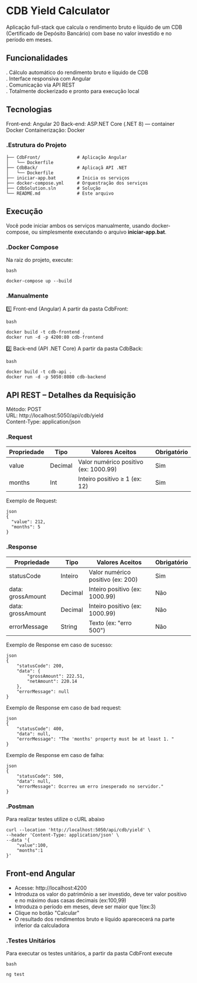 # CDB Yield Calculator

Aplicação full-stack que calcula o rendimento bruto e líquido de um CDB (Certificado de Depósito Bancário) com base no valor investido e no período em meses.

## Funcionalidades

. Cálculo automático do rendimento bruto e líquido de CDB  
. Interface responsiva com Angular  
. Comunicação via API REST  
. Totalmente dockerizado e pronto para execução local  

## Tecnologias

Front-end: Angular 20
Back-end: ASP.NET Core (.NET 8) — container Docker
Containerização: Docker

### .Estrutura do Projeto  

```
├── CdbFront/              # Aplicação Angular
│   └── Dockerfile
├── CdbBack/               # Aplicaçã API .NET
│   └── Dockerfile
├── iniciar-app.bat        # Inicia os serviços
├── docker-compose.yml     # Orquestração dos serviços 
├── CdbSolution.sln        # Solução 
└── README.md              # Este arquivo
```

## Execução

Você pode iniciar ambos os serviços manualmente, usando docker-compose, ou simplesmente executando o arquivo **iniciar-app.bat**.

### .Docker Compose

Na raiz do projeto, execute:

```
bash

docker-compose up --build
```

### .Manualmente

1️⃣ Front-end (Angular)
A partir da pasta CdbFront:

```
bash

docker build -t cdb-frontend .
docker run -d -p 4200:80 cdb-frontend
```

2️⃣ Back-end (API .NET Core)
A partir da pasta CdbBack:

```
bash

docker build -t cdb-api .
docker run -d -p 5050:8080 cdb-backend
```

## API REST – Detalhes da Requisição

Método: POST  
URL: http://localhost:5050/api/cdb/yield  
Content-Type: application/json  

### .Request   

|Propriedade|Tipo|Valores Aceitos|Obrigatório|
|---|---|---|---|
|value|Decimal|Valor numérico positivo (ex: 1000.99)|Sim|
|months|Int|Inteiro positivo ≥ 1 (ex: 12)|Sim|

Exemplo de Request:
```
json
{
  "value": 212, 
  "months": 5 
}
```

### .Response
|Propriedade|Tipo|Valores Aceitos|Obrigatório|
|---|---|---|---|
|statusCode|Inteiro|Valor numérico positivo (ex: 200)|Sim|
|data: grossAmount|Decimal|Inteiro positivo (ex: 1000.99)|Não|
|data: grossAmount|Decimal|Inteiro positivo (ex: 1000.99)|Não|
|errorMessage|String|Texto (ex: "erro 500")|Não|

Exemplo de Response em caso de sucesso:
```
json
{
    "statusCode": 200, 
    "data": {
        "grossAmount": 222.51, 
        "netAmount": 220.14 
    },
    "errorMessage": null
}
```
Exemplo de Response em caso de bad request:
```
json
{
    "statusCode": 400,
    "data": null,
    "errorMessage": "The 'months' property must be at least 1. "
}
```
Exemplo de Response em caso de falha:
```
json
{
    "statusCode": 500, 
    "data": null,
    "errorMessage": Ocorreu um erro inesperado no servidor."
}
```

### .Postman

Para realizar testes utilize o cURL abaixo
```
curl --location 'http://localhost:5050/api/cdb/yield' \
--header 'Content-Type: application/json' \
--data '{
    "value":100,
    "months":1
}'
```
## Front-end Angular

- Acesse: http://localhost:4200  
- Introduza os valor do patrimônio a ser investido, deve ter valor positivo e no máximo duas casas decimais (ex:100,99)  
- Introduza o período em meses, deve ser maior que 1(ex:3)  
- Clique no botão "Calcular"
- O resultado dos rendimentos bruto e líquido aparececerá na parte inferior da calculadora

### .Testes Unitários

Para executar os testes unitários, a partir da pasta CdbFront execute  

```
bash

ng test
```

